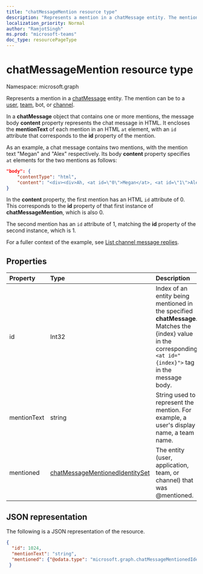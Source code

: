 ```yaml
---
title: "chatMessageMention resource type"
description: "Represents a mention in a chatMessage entity. The mention can be to a user, team, bot or channel. "
localization_priority: Normal
author: "RamjotSingh"
ms.prod: "microsoft-teams"
doc_type: resourcePageType
---
```


# chatMessageMention resource type

Namespace: microsoft.graph

Represents a mention in a [chatMessage](chatmessage.md) entity. The mention can be to a [user](user.md), [team](team.md), bot, or [channel](channel.md). 

In a **chatMessage** object that contains one or more mentions, the message body **content** property represents the chat message in HTML. It encloses the **mentionText** of each mention in an HTML `at` element, with an `id` attribute that corresponds to the **id** property of the mention.

As an example, a chat message contains two mentions, with the mention text "Megan" and "Alex" respectively. Its body **content** property specifies `at` elements for the two mentions as follows:

``` json
"body": {
    "contentType": "html",
    "content": "<div><div>Ah, <at id=\"0\">Megan</at>, <at id=\"1\">Alex</at>, I saw them in a separate folder. Thanks!</div>\n</div>"
}
```

In the **content** property, the first mention has an HTML `id` attribute of 0. This corresponds to the **id** property of that first instance of **chatMessageMention**, which is also 0.

The second mention has an `id` attribute of 1, matching the **id** property of the second instance, which is 1.

For a fuller context of the example, see [List channel message replies](../api/chatmessage-list-replies.md#example).

## Properties
| Property	   | Type	|Description|
|:---------------|:--------|:----------|
|id|Int32|Index of an entity being mentioned in the specified **chatMessage**. Matches the {index} value in the corresponding `<at id="{index}">` tag in the message body.|
|mentionText|string|String used to represent the mention. For example, a user's display name, a team name.|
|mentioned|[chatMessageMentionedIdentitySet](chatmessagementionedidentityset.md)|The entity (user, application, team, or channel) that was @mentioned.|


## JSON representation

The following is a JSON representation of the resource.

<!-- {
  "blockType": "resource",
  "@odata.type": "microsoft.graph.chatMessageMention"
}-->

```json
{
  "id": 1024,
  "mentionText": "string",
  "mentioned": {"@odata.type": "microsoft.graph.chatMessageMentionedIdentitySet"}
 }
```

<!-- uuid: 8fcb5dbc-d5aa-4681-8e31-b001d5168d79
2015-10-25 14:57:30 UTC -->
<!--
{
  "type": "#page.annotation",
  "description": "chat mention resource",
  "keywords": "",
  "section": "documentation",
  "tocPath": "",
  "suppressions": []
}
-->


